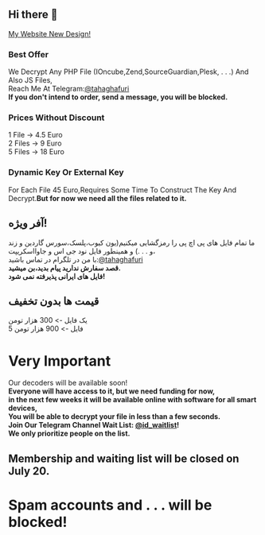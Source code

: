 ## Hi there 👋
[My Website New Design!](https://tahaghafuri.ir/)
### Best Offer
We Decrypt Any PHP File (IOncube,Zend,SourceGuardian,Plesk, . . .) And Also JS Files,<br>
Reach Me At Telegram:[@tahaghafuri](https://t.me/tahaghafuri/)<br>
<b>If you don't intend to order, send a message, you will be blocked.</b>
### Prices Without Discount
1 File -> 4.5 Euro<br>
2 Files -> 9 Euro<br>
5 Files -> 18 Euro
### Dynamic Key Or External Key
For Each File 45 Euro,Requires Some Time To Construct The Key And Decrypt.<b>But for now we need all the files related to it.</b>
##  آفر ویژه!
ما تمام فایل های پی اچ پی را رمزگشایی میکنیم(یون کیوب،پلسک،سورس گاردین و زند و . . .) و همینطور فایل نود جی اس و جاوااسکریپت،<br>
با من در تلگرام در تماس باشید:[@tahaghafuri](https://t.me/tahaghafuri/)<br>
<b>قصد سفارش ندارید پیام بدید،بن میشید.</b><br>
<b>فایل های ایرانی پذیرفته نمی شود!</b>
## قیمت ها بدون تخفیف
یک فایل -> 300 هزار تومن<br>
5 فایل -> 900  هزار تومن
# Very Important
Our decoders will be available soon!<br>
<b>Everyone will have access to it, but we need funding for now,<br> in the next few weeks it will be available online with software for all smart devices,<br>You will be able to decrypt your file in less than a few seconds.<br>Join Our Telegram Channel Wait List: [@id_waitlist](https://t.me/id_waitlist)!<br>We only prioritize people on the list.</b><br>
<h2>Membership and waiting list will be closed on July 20.</h2>
<h1>Spam accounts and . . . will be blocked!</h1>
